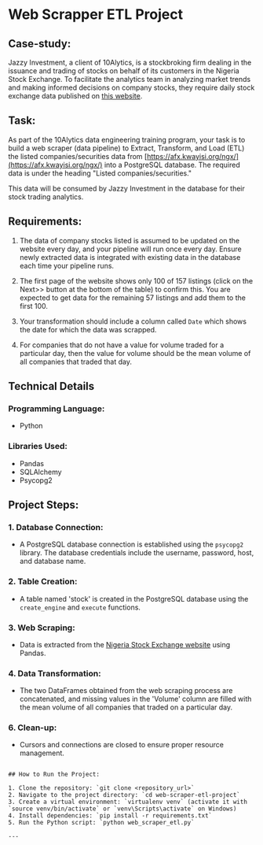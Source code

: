 
# Web Scrapper ETL Project

## Case-study:

Jazzy Investment, a client of 10Alytics, is a stockbroking firm dealing in the issuance and trading of stocks on behalf of its customers in the Nigeria Stock Exchange. To facilitate the analytics team in analyzing market trends and making informed decisions on company stocks, they require daily stock exchange data published on [this website](https://afx.kwayisi.org/ngx/).

## Task:

As part of the 10Alytics data engineering training program, your task is to build a web scraper (data pipeline) to Extract, Transform, and Load (ETL) the listed companies/securities data from [https://afx.kwayisi.org/ngx/](https://afx.kwayisi.org/ngx/) into a PostgreSQL database. The required data is under the heading "Listed companies/securities."

This data will be consumed by Jazzy Investment in the database for their stock trading analytics.

## Requirements:

1. The data of company stocks listed is assumed to be updated on the website every day, and your pipeline will run once every day. Ensure newly extracted data is integrated with existing data in the database each time your pipeline runs.

2. The first page of the website shows only 100 of 157 listings (click on the Next>> button at the bottom of the table) to confirm this. You are expected to get data for the remaining 57 listings and add them to the first 100.

3. Your transformation should include a column called `Date` which shows the date for which the data was scrapped.

4. For companies that do not have a value for volume traded for a particular day, then the value for volume should be the mean volume of all companies that traded that day.

## Technical Details

### Programming Language:
- Python

### Libraries Used:
- Pandas
- SQLAlchemy
- Psycopg2


## Project Steps:

### 1. Database Connection:

- A PostgreSQL database connection is established using the `psycopg2` library. The database credentials include the username, password, host, and database name.

### 2. Table Creation:

- A table named 'stock' is created in the PostgreSQL database using the `create_engine` and `execute` functions.

### 3. Web Scraping:

- Data is extracted from the [Nigeria Stock Exchange website](https://afx.kwayisi.org/ngx/) using  Pandas.

### 4. Data Transformation:

- The two DataFrames obtained from the web scraping process are concatenated, and missing values in the 'Volume' column are filled with the mean volume of all companies that traded on a particular day.


### 6. Clean-up:

- Cursors and connections are closed to ensure proper resource management.


```

## How to Run the Project:

1. Clone the repository: `git clone <repository_url>`
2. Navigate to the project directory: `cd web-scraper-etl-project`
3. Create a virtual environment: `virtualenv venv` (activate it with `source venv/bin/activate` or `venv\Scripts\activate` on Windows)
4. Install dependencies: `pip install -r requirements.txt`
5. Run the Python script: `python web_scraper_etl.py`

---
